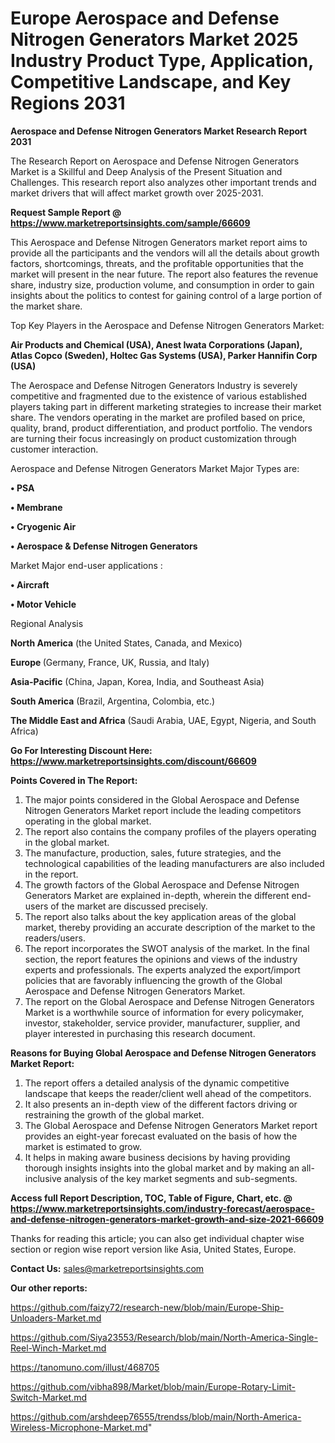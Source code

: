 # Europe Aerospace and Defense Nitrogen Generators Market 2025 Industry Product Type, Application, Competitive Landscape, and Key Regions 2031

<strong>Aerospace and Defense Nitrogen Generators Market Research Report 2031</strong>

The Research Report on Aerospace and Defense Nitrogen Generators Market is a Skillful and Deep Analysis of the Present Situation and Challenges. This research report also analyzes other important trends and market drivers that will affect market growth over 2025-2031.

<strong>Request Sample Report @ <a href=https://www.marketreportsinsights.com/sample/66609>https://www.marketreportsinsights.com/sample/66609</a></strong>

This Aerospace and Defense Nitrogen Generators market report aims to provide all the participants and the vendors will all the details about growth factors, shortcomings, threats, and the profitable opportunities that the market will present in the near future. The report also features the revenue share, industry size, production volume, and consumption in order to gain insights about the politics to contest for gaining control of a large portion of the market share.

Top Key Players in the Aerospace and Defense Nitrogen Generators Market:

<strong>Air Products and Chemical (USA), Anest Iwata Corporations (Japan), Atlas Copco (Sweden), Holtec Gas Systems (USA), Parker Hannifin Corp (USA)</strong>

The Aerospace and Defense Nitrogen Generators Industry is severely competitive and fragmented due to the existence of various established players taking part in different marketing strategies to increase their market share. The vendors operating in the market are profiled based on price, quality, brand, product differentiation, and product portfolio. The vendors are turning their focus increasingly on product customization through customer interaction.

Aerospace and Defense Nitrogen Generators Market Major Types are:

<strong>• PSA

• Membrane

• Cryogenic Air

• Aerospace & Defense Nitrogen Generators</strong>

Market Major end-user applications :

<strong>• Aircraft

• Motor Vehicle</strong>

Regional Analysis

</u><strong><b>North America</b></strong> (the United States, Canada, and Mexico)

<strong><b>Europe </b></strong>(Germany, France, UK, Russia, and Italy)

<strong><b>Asia-Pacific</b></strong> (China, Japan, Korea, India, and Southeast Asia)

<strong><b>South America</b></strong> (Brazil, Argentina, Colombia, etc.)

<strong><b>The Middle East and Africa</b></strong> (Saudi Arabia, UAE, Egypt, Nigeria, and South Africa)

<strong>Go For Interesting Discount Here: <a href=https://www.marketreportsinsights.com/discount/66609>https://www.marketreportsinsights.com/discount/66609</a></strong>

<strong>Points Covered in The Report:</strong>
<ol>
  <li>The major points considered in the Global Aerospace and Defense Nitrogen Generators Market report include the leading competitors operating in the global market.</li>
  <li>The report also contains the company profiles of the players operating in the global market.</li>
  <li>The manufacture, production, sales, future strategies, and the technological capabilities of the leading manufacturers are also included in the report.</li>
  <li>The growth factors of the Global Aerospace and Defense Nitrogen Generators Market are explained in-depth, wherein the different end-users of the market are discussed precisely.</li>
  <li>The report also talks about the key application areas of the global market, thereby providing an accurate description of the market to the readers/users.</li>
  <li>The report incorporates the SWOT analysis of the market. In the final section, the report features the opinions and views of the industry experts and professionals. The experts analyzed the export/import policies that are favorably influencing the growth of the Global Aerospace and Defense Nitrogen Generators Market.</li>
  <li>The report on the Global Aerospace and Defense Nitrogen Generators Market is a worthwhile source of information for every policymaker, investor, stakeholder, service provider, manufacturer, supplier, and player interested in purchasing this research document.</li>
</ol>
<strong>Reasons for Buying Global Aerospace and Defense Nitrogen Generators Market Report:</strong>

<ol>
  <li>The report offers a detailed analysis of the dynamic competitive landscape that keeps the reader/client well ahead of the competitors.</li>
  <li>It also presents an in-depth view of the different factors driving or restraining the growth of the global market.</li>
  <li>The Global Aerospace and Defense Nitrogen Generators Market report provides an eight-year forecast evaluated on the basis of how the market is estimated to grow.</li>
  <li>It helps in making aware business decisions by having providing thorough insights insights into the global market and by making an all-inclusive analysis of the key market segments and sub-segments.</li>
</ol>
<strong>Access full Report Description, TOC, Table of Figure, Chart, etc. @ <a href=https://www.marketreportsinsights.com/industry-forecast/aerospace-and-defense-nitrogen-generators-market-growth-and-size-2021-66609>https://www.marketreportsinsights.com/industry-forecast/aerospace-and-defense-nitrogen-generators-market-growth-and-size-2021-66609</a></strong>


Thanks for reading this article; you can also get individual chapter wise section or region wise report version like Asia, United States, Europe.

<strong>Contact Us:</strong>
sales@marketreportsinsights.com

<strong>Our other reports:</strong>

<a href=https://github.com/faizy72/research-new/blob/main/Europe-Ship-Unloaders-Market.md>https://github.com/faizy72/research-new/blob/main/Europe-Ship-Unloaders-Market.md</a>

<a href=https://github.com/Siya23553/Research/blob/main/North-America-Single-Reel-Winch-Market.md>https://github.com/Siya23553/Research/blob/main/North-America-Single-Reel-Winch-Market.md</a>

<a href=https://tanomuno.com/illust/468705>https://tanomuno.com/illust/468705</a>

<a href=https://github.com/vibha898/Market/blob/main/Europe-Rotary-Limit-Switch-Market.md>https://github.com/vibha898/Market/blob/main/Europe-Rotary-Limit-Switch-Market.md</a>

<a href=https://github.com/arshdeep76555/trendss/blob/main/North-America-Wireless-Microphone-Market.md>https://github.com/arshdeep76555/trendss/blob/main/North-America-Wireless-Microphone-Market.md</a>"
